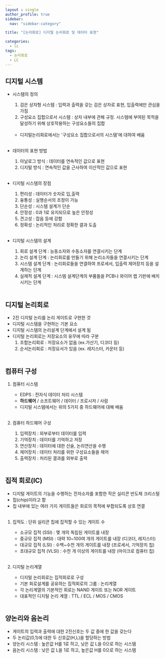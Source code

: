 ```yaml
---
layout : single
author_profile: true
sidebar: 
  nav: "sidebar-category"

title: "[논리회로] 디지털 논리회로 및 데이터 표현"

categories:
  - lc
tags:
  - 논리회로
  - LC
---
```


## 디지털 시스템
- 시스템의 정의<br>
	1. 검은 상자형 시스템 : 입력과 출력을 갖는 검은 상자로 표현, 입출력에만 관심을 가짐<br>
	2. 구성요소 집합으로서 시스템 : 상자 내부에 관해 규정. 시스템에 부여된 목적을 달성하기 위해 상호작용하는 구성요소들의 집합<br><br>
	
	* 디지털논리회로에서는 '구성요소 집합으로서의 시스템'에 대하여 배움<br><br>

- 데이터의 표현 방법<br>
	1. 아날로그 방식 : 데이터를 연속적인 값으로 표현 <br>
	2. 디지털 방식 : 연속적인 값을 근사하여 이산적인 값으로 표현<br><br>

- 디지털 시스템의 장점<br>
	1. 편리성 : 데이터가 숫자로 입,출력<br>
	2. 융통성 : 실행순서의 조정이 가능<br>
	3. 단순성 : 시스템 설계가 단순<br>
	4. 안정성 : 0과 1로 유지되므로 높은 안정성<br>
	5. 견고성 : 잡음 등에 강함<br>
	6. 정확성 : 논리적인 처리로 정확한 결과 도출<br><br>

- 디지털 시스템의 설계<br>
	1. 회로 설계 단계 : 능동소자와 수동소자를 연결시키는 단계<br>
	2. 논리 설계 단계 : 논리회로를 만들기 위해 논리소자들을 연결시키는 단계<br>
	3. 시스템 설계 단계 : 논리회로들을 연결하여 프로세서, 입출력 제어장치 등을 설계하는 단계<br>
	4. 실제적 설계 단계 : 시스템 설계단계의 부품들을 PCB나 와이어 랩 기판에 배치시키는 단계<br><br>

## 디지털 논리회로
- 2진 디지털 논리를 논리 게이트로 구현한 것<br>
- 디지털 시스템을 구현하는 기본 요소<br>
- 디지털 시스템의 논리설계 단계에서 설계 됨<br>
- 디지털 논리회로는 저장요소의 유무에 따라 구분<br>
	1. 조합논리회로 : 저장요소가 없음 (ex.가산기, 디코더 등)<br>
	2. 순서논리회로 : 저장요서가 있음 (ex. 레지스터, 카운터 등)<br><br>

## 컴퓨터 구성
1. 컴퓨터 시스템<br>
	- EDPS : 전자식 데이터 처리 시스템<br>
	- **하드웨어** / 소프트웨어 / 데이터 / 프로시저 / 사람 <br>
	- 디지털 시스템에서는 위의 5가지 중 하드웨어에 대해 배움<br><br>

2. 컴퓨터 하드웨어 구성<br>
	1) 입력장치 : 외부로부터 데이터를 입력<br>
	2) 기억장치 : 데이터를 기억하고 저장<br>
	3) 연산장치 : 데이터에 대한 산술, 논리연산을 수행<br>
	4) 제어장치 : 데이터 처리를 위한 구성요소들을 제어<br>
	5) 출력장치 : 처리된 결과를 외부로 출력<br><br>

## 집적 회로(IC)
- 디지털 게이트의 기능을 수행하는 전자소자를 포함한 작은 실리콘 반도체 크리스털<br>
- 칩(chip)이라고 함<br>
- 칩 내부에 있는 여러 가지 게이트들은 회로의 목적에 부합되도록 상호 연결<br><br>

1. 집적도 : 단위 실리콘 칩에 집적할 수 있는 게이트 수<br>
	- 소규모 집적 (SSI) : 몇 개의 독립된 게이트를 내장<br>
	- 중규모 집적 (MSI) : 대략 10~100여 개의 게이트를 내장 (디코더, 레지스터)<br>
	- 대규모 집적 (LSI) : 수백~수천 개의 게이트를 내장 (프로세서, 기억장치 칩)<br>
	- 초대규모 집적 (VLSI) : 수천 개 이상의 게이트를 내장 (마이크로 컴퓨터 칩)<br><br>

2. 디지털 논리계열<br>
	- 디지털 논리회로는 집적회로로 구성<br>
	- 기본 회로설계를 공유하는 집적회로의 그룹 : 논리계열<br>
	- 각 논리계열의 기본적인 회로는 NAND 게이트 또는 NOR 게이트<br>
	- 대표적인 디지털 논리 계열 : TTL / ECL / MOS / CMOS<br><br>

## 양논리와 음논리
- 게이트의 입력과 출력에 대한 2진신호는 두 값 중에 한 값을 갖는다<br>
- 두 논리값(0,1)에 대한 두 신호값(H,L)을 할당하는 방법<br>
- 양논리 시스템 : 높은값 H를 1로 하고, 낮은 값 L을 0으로 하는 시스템<br>
- 음논리 시스템 : 낮은 값 L을 1로 하고, 높은값 H를 0으로 하는 시스템<br><br>

